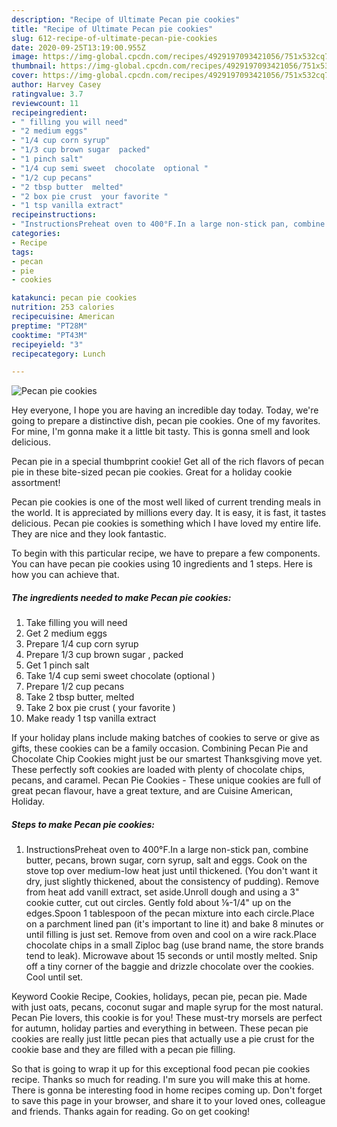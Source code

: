 ```yaml
---
description: "Recipe of Ultimate Pecan pie cookies"
title: "Recipe of Ultimate Pecan pie cookies"
slug: 612-recipe-of-ultimate-pecan-pie-cookies
date: 2020-09-25T13:19:00.955Z
image: https://img-global.cpcdn.com/recipes/4929197093421056/751x532cq70/pecan-pie-cookies-recipe-main-photo.jpg
thumbnail: https://img-global.cpcdn.com/recipes/4929197093421056/751x532cq70/pecan-pie-cookies-recipe-main-photo.jpg
cover: https://img-global.cpcdn.com/recipes/4929197093421056/751x532cq70/pecan-pie-cookies-recipe-main-photo.jpg
author: Harvey Casey
ratingvalue: 3.7
reviewcount: 11
recipeingredient:
- " filling you will need"
- "2 medium eggs"
- "1/4 cup corn syrup"
- "1/3 cup brown sugar  packed"
- "1 pinch salt"
- "1/4 cup semi sweet  chocolate  optional "
- "1/2 cup pecans"
- "2 tbsp butter  melted"
- "2 box pie crust  your favorite "
- "1 tsp vanilla extract"
recipeinstructions:
- "InstructionsPreheat oven to 400°F.In a large non-stick pan, combine butter, pecans, brown sugar, corn syrup, salt and eggs. Cook on the stove top over medium-low heat just until thickened. (You don&#39;t want it dry, just slightly thickened, about the consistency of pudding). Remove from heat add vanill extract, set aside.Unroll dough and using a 3&#34; cookie cutter, cut out circles. Gently fold about ⅛-1/4&#34; up on the edges.Spoon 1 tablespoon of the pecan mixture into each circle.Place on a parchment lined pan (it&#39;s important to line it) and bake 8 minutes or until filling is just set. Remove from oven and cool on a wire rack.Place chocolate chips in a small Ziploc bag (use brand name, the store brands tend to leak). Microwave about 15 seconds or until mostly melted. Snip off a tiny corner of the baggie and drizzle chocolate over the cookies. Cool until set."
categories:
- Recipe
tags:
- pecan
- pie
- cookies

katakunci: pecan pie cookies 
nutrition: 253 calories
recipecuisine: American
preptime: "PT28M"
cooktime: "PT43M"
recipeyield: "3"
recipecategory: Lunch

---
```



![Pecan pie cookies](https://img-global.cpcdn.com/recipes/4929197093421056/751x532cq70/pecan-pie-cookies-recipe-main-photo.jpg)

Hey everyone, I hope you are having an incredible day today. Today, we're going to prepare a distinctive dish, pecan pie cookies. One of my favorites. For mine, I'm gonna make it a little bit tasty. This is gonna smell and look delicious.

Pecan pie in a special thumbprint cookie! Get all of the rich flavors of pecan pie in these bite-sized pecan pie cookies. Great for a holiday cookie assortment!

Pecan pie cookies is one of the most well liked of current trending meals in the world. It is appreciated by millions every day. It is easy, it is fast, it tastes delicious. Pecan pie cookies is something which I have loved my entire life. They are nice and they look fantastic.


To begin with this particular recipe, we have to prepare a few components. You can have pecan pie cookies using 10 ingredients and 1 steps. Here is how you can achieve that.

<!--inarticleads1-->

##### The ingredients needed to make Pecan pie cookies:

1. Take  filling you will need
1. Get 2 medium eggs
1. Prepare 1/4 cup corn syrup
1. Prepare 1/3 cup brown sugar , packed
1. Get 1 pinch salt
1. Take 1/4 cup semi sweet  chocolate  (optional )
1. Prepare 1/2 cup pecans
1. Take 2 tbsp butter,  melted
1. Take 2 box pie crust ( your favorite )
1. Make ready 1 tsp vanilla extract


If your holiday plans include making batches of cookies to serve or give as gifts, these cookies can be a family occasion. Combining Pecan Pie and Chocolate Chip Cookies might just be our smartest Thanksgiving move yet. These perfectly soft cookies are loaded with plenty of chocolate chips, pecans, and caramel. Pecan Pie Cookies - These unique cookies are full of great pecan flavour, have a great texture, and are Cuisine American, Holiday. 

<!--inarticleads2-->

##### Steps to make Pecan pie cookies:

1. InstructionsPreheat oven to 400°F.In a large non-stick pan, combine butter, pecans, brown sugar, corn syrup, salt and eggs. Cook on the stove top over medium-low heat just until thickened. (You don&#39;t want it dry, just slightly thickened, about the consistency of pudding). Remove from heat add vanill extract, set aside.Unroll dough and using a 3&#34; cookie cutter, cut out circles. Gently fold about ⅛-1/4&#34; up on the edges.Spoon 1 tablespoon of the pecan mixture into each circle.Place on a parchment lined pan (it&#39;s important to line it) and bake 8 minutes or until filling is just set. Remove from oven and cool on a wire rack.Place chocolate chips in a small Ziploc bag (use brand name, the store brands tend to leak). Microwave about 15 seconds or until mostly melted. Snip off a tiny corner of the baggie and drizzle chocolate over the cookies. Cool until set.


Keyword Cookie Recipe, Cookies, holidays, pecan pie, pecan pie. Made with just oats, pecans, coconut sugar and maple syrup for the most natural. Pecan Pie lovers, this cookie is for you! These must-try morsels are perfect for autumn, holiday parties and everything in between. These pecan pie cookies are really just little pecan pies that actually use a pie crust for the cookie base and they are filled with a pecan pie filling. 

So that is going to wrap it up for this exceptional food pecan pie cookies recipe. Thanks so much for reading. I'm sure you will make this at home. There is gonna be interesting food in home recipes coming up. Don't forget to save this page in your browser, and share it to your loved ones, colleague and friends. Thanks again for reading. Go on get cooking!
